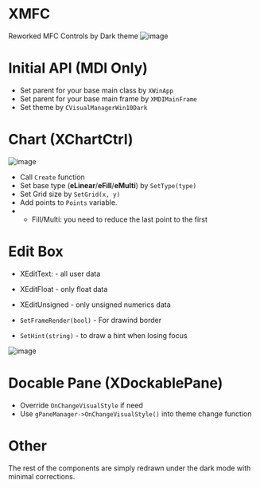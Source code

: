# XMFC
Reworked MFC Controls by Dark theme 
![image](https://user-images.githubusercontent.com/13867290/188890426-9d83b4f7-a747-4a1a-ba6c-39fb8bba3bd1.png)

# Initial API (MDI Only)
* Set parent for your base main class by `XWinApp`
* Set parent for your base main frame by `XMDIMainFrame`
* Set theme by `CVisualManagerWin10Dark`

# Chart (XChartCtrl)
![image](https://user-images.githubusercontent.com/13867290/188891110-2d2a97ca-8658-4acf-9071-1c6f108a5ffe.png)
* Call `Create` function
* Set base type (**eLinear**/**eFill**/**eMulti**) by `SetType(type)`
* Set Grid size by `SetGrid(x, y)`
* Add points to `Points` variable. 
* * Fill/Multi: you need to reduce the last point to the first

# Edit Box
* XEditText: - all user data
* XEditFloat - only float data
* XEditUnsigned - only unsigned numerics data

* `SetFrameRender(bool)` - For drawind border 
* `SetHint(string)` - to draw a hint when losing focus

![image](https://user-images.githubusercontent.com/13867290/188892695-4b0cddd9-e8ac-4f0c-b964-b48450bcc3a5.png)

# Docable Pane (XDockablePane)
* Override `OnChangeVisualStyle` if need
* Use `gPaneManager->OnChangeVisualStyle()` into theme change function 

# Other
The rest of the components are simply redrawn under the dark mode with minimal corrections.
